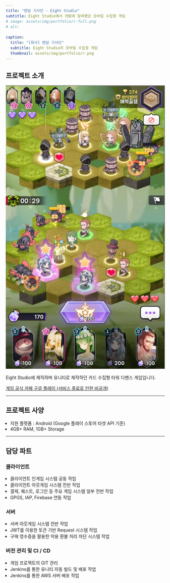 ```yaml
---
title: "랜덤 기사단 - Eight Studio"
subtitle: Eight Studio에서 개발에 참여했던 모바일 수집형 게임
# image: assets/img/portfolio/r-full.png
# alt: 

caption:
  title: "[회사] 랜덤 기사단"
  subtitle: Eight Studio의 모바일 수집형 게임
  thumbnail: assets/img/portfolio/r.png
---
```


## 프로젝트 소개

![](assets/img/portfolio/r-game.webp)

Eight Studio에 재직하며 유니티로 제작하던 카드 수집형 타워 디펜스 게임입니다.

<div class="project-links text-center mb-5">
  <a href="https://cafe.naver.com/eightgames" class="section-subheading btn btn-outline-success m-2">
    <i class="fa-solid fa-mug-saucer"></i> 게임 공식 카페
  </a>
  <a href="https://play.google.com/store/apps/details?id=com.eightstduio.projectrd" class="section-subheading btn btn-outline-dark m-2">
    <i class="fas fa-play"></i> 구글 플레이 (서비스 종료로 인한 비공개)
  </a>
</div>

-----

## 프로젝트 사양

<ul class="text-left mb-1" style="padding-left:1em;">
  <li>
    지원 플랫폼 : Android (Google 플레이 스토어 타겟 API 기준)
  </li>
  <li class="mt-2">
    4GB+ RAM, 1GB+ Storage
  </li>
</ul>

-----

## 담당 파트

<div class="container">
  <div class="media mb-4 align-items-start text-left">
    <div class="media-body">
      <h3 class="text-left">클라이언트</h3>
      <ul class="text-left mb-1" style="padding-left:1em;">
        <li>
          클라이언트 인게임 시스템 공동 작업
        </li>
        <li class="mt-2">
          클라이언트 아웃게임 시스템 전반 작업
        </li>
        <li class="mt-2">
          결제, 퀘스트, 로그인 등 주요 게임 시스템 일부 전반 작업
        </li>
        <li class="mt-2">
          GPGS, IAP, Firebase 연동 작업
        </li>
      </ul>
    </div>
  </div>

  <div class="media mb-4 align-items-start text-left">
    <div class="media-body">
      <h3 class="text-left">서버</h3>
      <ul class="text-left mb-1" style="padding-left:1em;">
        <li>
          서버 아웃게임 시스템 전반 작업
        </li>
        <li class="mt-2">
          JWT를 이용한 토큰 기반 Request 시스템 작업
        </li>
        <li class="mt-2">
          구매 영수증을 활용한 악용 환불 처리 차단 시스템 작업
        </li>
      </ul>
    </div>
  </div>

  <div class="media mb-4 align-items-start text-left">
    <div class="media-body">
      <h3 class="text-left">버전 관리 및 CI / CD</h3>
      <ul class="text-left mb-1" style="padding-left:1em;">
        <li>
          게임 프로젝트의 GIT 관리
        </li>
        <li class="mt-2">
          Jenkins를 통한 유니티 자동 빌드 및 배포 작업
        </li>
        <li class="mt-2">
          Jenkins를 통한 AWS 서버 배포 작업
        </li>
      </ul>
    </div>
  </div>
</div>